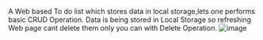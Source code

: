 A Web based To do list which stores data in local storage,lets one performs basic CRUD Operation.
Data is being stored in Local Storage so refreshing Web page cant delete them only you can with Delete Operation.
![image](https://github.com/user-attachments/assets/98da0b5f-4389-44dd-9769-fd492f8eabe3)
